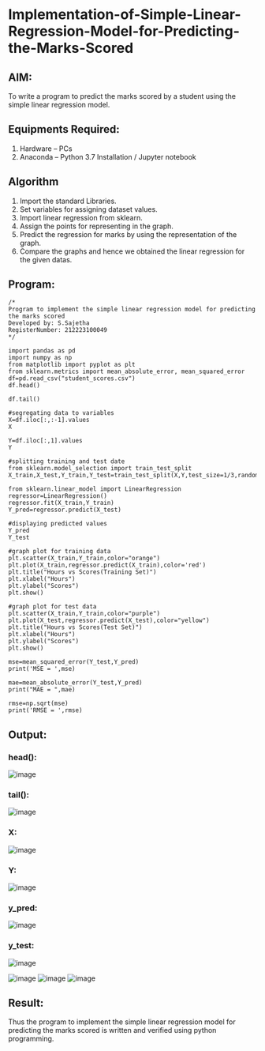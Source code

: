 # Implementation-of-Simple-Linear-Regression-Model-for-Predicting-the-Marks-Scored

## AIM:
To write a program to predict the marks scored by a student using the simple linear regression model.

## Equipments Required:
1. Hardware – PCs
2. Anaconda – Python 3.7 Installation / Jupyter notebook

## Algorithm

1. Import the standard Libraries.
2. Set variables for assigning dataset values.
3. Import linear regression from sklearn.
4. Assign the points for representing in the graph.
5. Predict the regression for marks by using the representation of the graph.
6. Compare the graphs and hence we obtained the linear regression for the given datas.








## Program:
```
/*
Program to implement the simple linear regression model for predicting the marks scored
Developed by: S.Sajetha
RegisterNumber: 212223100049
*/
```
```
import pandas as pd
import numpy as np
from matplotlib import pyplot as plt
from sklearn.metrics import mean_absolute_error, mean_squared_error
df=pd.read_csv("student_scores.csv")
df.head()

df.tail()

#segregating data to variables
X=df.iloc[:,:-1].values
X

Y=df.iloc[:,1].values
Y

#splitting training and test date
from sklearn.model_selection import train_test_split
X_train,X_test,Y_train,Y_test=train_test_split(X,Y,test_size=1/3,random_state=0)

from sklearn.linear_model import LinearRegression
regressor=LinearRegression()
regressor.fit(X_train,Y_train)
Y_pred=regressor.predict(X_test)

#displaying predicted values
Y_pred
Y_test

#graph plot for training data
plt.scatter(X_train,Y_train,color="orange")
plt.plot(X_train,regressor.predict(X_train),color='red')
plt.title("Hours vs Scores(Training Set)")
plt.xlabel("Hours")
plt.ylabel("Scores")
plt.show()

#graph plot for test data
plt.scatter(X_train,Y_train,color="purple")
plt.plot(X_test,regressor.predict(X_test),color="yellow")
plt.title("Hours vs Scores(Test Set)")
plt.xlabel("Hours")
plt.ylabel("Scores")
plt.show()

mse=mean_squared_error(Y_test,Y_pred)
print('MSE = ',mse)

mae=mean_absolute_error(Y_test,Y_pred)
print("MAE = ",mae)

rmse=np.sqrt(mse)
print('RMSE = ',rmse)

```

## Output:
### head():
![image](https://github.com/Sajetha13/Implementation-of-Simple-Linear-Regression-Model-for-Predicting-the-Marks-Scored/assets/138849316/4d6d901a-ea54-4917-afb3-4ed97c31005b)
### tail():
![image](https://github.com/Sajetha13/Implementation-of-Simple-Linear-Regression-Model-for-Predicting-the-Marks-Scored/assets/138849316/0170d304-9c85-46b6-b753-8487f0083a3c)
### X:
![image](https://github.com/Sajetha13/Implementation-of-Simple-Linear-Regression-Model-for-Predicting-the-Marks-Scored/assets/138849316/5eb52ea6-d0ca-41c0-8b74-776ea629aa6a)
### Y:
![image](https://github.com/Sajetha13/Implementation-of-Simple-Linear-Regression-Model-for-Predicting-the-Marks-Scored/assets/138849316/cc3abb8d-bd98-4075-b483-08d21f3e878c)
### y_pred:
![image](https://github.com/Sajetha13/Implementation-of-Simple-Linear-Regression-Model-for-Predicting-the-Marks-Scored/assets/138849316/f5568ca5-b5fe-487b-8b59-d1a9f792f60b)
### y_test:
![image](https://github.com/Sajetha13/Implementation-of-Simple-Linear-Regression-Model-for-Predicting-the-Marks-Scored/assets/138849316/c89280b6-d92d-4f85-9c1a-adb3841048cd)

![image](https://github.com/Sajetha13/Implementation-of-Simple-Linear-Regression-Model-for-Predicting-the-Marks-Scored/assets/138849316/241a021f-6edc-47cf-acde-62a11026c2df)
![image](https://github.com/Sajetha13/Implementation-of-Simple-Linear-Regression-Model-for-Predicting-the-Marks-Scored/assets/138849316/06fe11bb-006b-41af-97c5-0d5984475f10)
![image](https://github.com/Sajetha13/Implementation-of-Simple-Linear-Regression-Model-for-Predicting-the-Marks-Scored/assets/138849316/ec191dcc-6998-4f4b-8f2d-7dec72fbb19b)



## Result:
Thus the program to implement the simple linear regression model for predicting the marks scored is written and verified using python programming.
